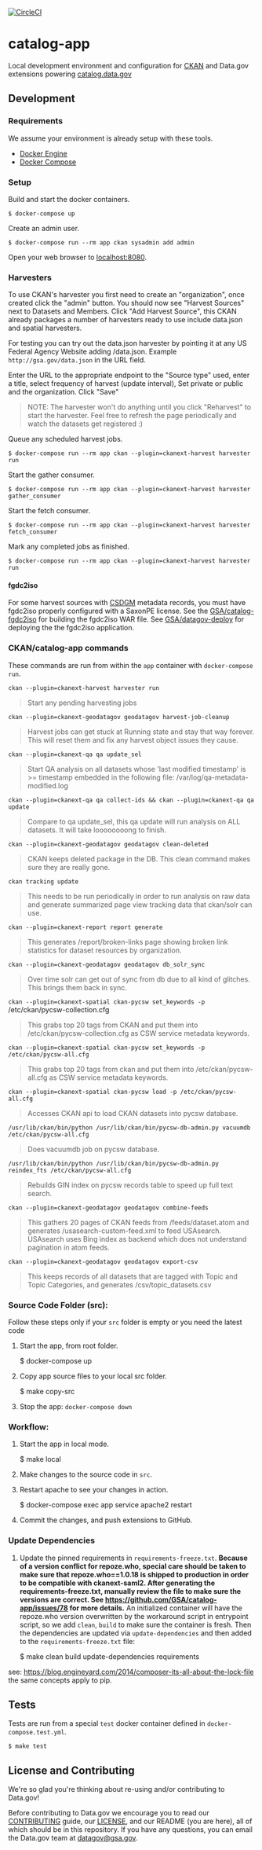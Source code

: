 [![CircleCI](https://circleci.com/gh/GSA/catalog-app.svg?style=svg)](https://circleci.com/gh/GSA/catalog-app)


# catalog-app

Local development environment and configuration for [CKAN](https://ckan.org/)
and Data.gov extensions powering [catalog.data.gov](https://catalog.data.gov/)


## Development

### Requirements

We assume your environment is already setup with these tools.

- [Docker Engine](https://docs.docker.com/)
- [Docker Compose](https://docs.docker.com/compose/overview/)


### Setup

Build and start the docker containers.

    $ docker-compose up

Create an admin user.

    $ docker-compose run --rm app ckan sysadmin add admin

Open your web browser to [localhost:8080](http://localhost:8080/).


### Harvesters

To use CKAN's harvester you first need to create an "organization", once created click the "admin" button. You should now see "Harvest Sources" next to Datasets and Members. Click "Add Harvest Source", this CKAN already packages a number of harvesters ready to use include data.json and spatial harvesters.

For testing you can try out the data.json harvester by pointing it at any US Federal Agency Website adding /data.json. Example `http://gsa.gov/data.json` in the URL field.

Enter the URL to the appropriate endpoint to the "Source type" used, enter a title, select frequency of harvest (update interval), Set private or public and the organization. Click "Save"

>NOTE: The harvester won't do anything until you click "Reharvest" to start the harvester. Feel free to refresh the page periodically and watch the datasets get registered :)

Queue any scheduled harvest jobs.

    $ docker-compose run --rm app ckan --plugin=ckanext-harvest harvester run

Start the gather consumer.

    $ docker-compose run --rm app ckan --plugin=ckanext-harvest harvester gather_consumer

Start the fetch consumer.

    $ docker-compose run --rm app ckan --plugin=ckanext-harvest harvester fetch_consumer

Mark any completed jobs as finished.

    $ docker-compose run --rm app ckan --plugin=ckanext-harvest harvester run


#### fgdc2iso

For some harvest sources with [CSDGM](https://www.fgdc.gov/metadata/csdgm-standard) metadata records, you must have fgdc2iso properly configured with
a SaxonPE license. See the [GSA/catalog-fgdc2iso](https://github.com/GSA/catalog-fgdc2iso) for building the fgdc2iso WAR file. 
See [GSA/datagov-deploy](https://github.com/GSA/datagov-deploy) for deploying the the fgdc2iso application.


### CKAN/catalog-app commands

These commands are run from within the `app` container with `docker-compose run`.

`ckan --plugin=ckanext-harvest harvester run`
>Start any pending harvesting jobs

`ckan --plugin=ckanext-geodatagov geodatagov harvest-job-cleanup`
>Harvest jobs can get stuck at Running state and stay that way forever. This will reset them and fix any harvest object issues they cause.

`ckan --plugin=ckanext-qa qa update_sel`
>Start QA analysis on all datasets whose 'last modified timestamp' is >= timestamp embedded in the following file: /var/log/qa-metadata-modified.log

`ckan --plugin=ckanext-qa qa collect-ids && ckan --plugin=ckanext-qa qa update`
>Compare to qa update_sel, this qa update will run analysis on ALL datasets. It will take loooooooong to finish.

`ckan --plugin=ckanext-geodatagov geodatagov clean-deleted`
>CKAN keeps deleted package in the DB. This clean command makes sure they are really gone.

`ckan tracking update`
>This needs to be run periodically in order to run analysis on raw data and generate summarized page view tracking data that ckan/solr can use.

`ckan --plugin=ckanext-report report generate`
>This generates /report/broken-links page showing broken link statistics for dataset resources by organization.

`ckan --plugin=ckanext-geodatagov geodatagov db_solr_sync`
>Over time solr can get out of sync from db due to all kind of glitches. This brings them back in sync.

`ckan --plugin=ckanext-spatial ckan-pycsw set_keywords -p` /etc/ckan/pycsw-collection.cfg
>This grabs top 20 tags from CKAN and put them into /etc/ckan/pycsw-collection.cfg as CSW service metadata keywords.

`ckan --plugin=ckanext-spatial ckan-pycsw set_keywords -p /etc/ckan/pycsw-all.cfg`
>This grabs top 20 tags from ckan and put them into /etc/ckan/pycsw-all.cfg as CSW service metadata keywords.

`ckan --plugin=ckanext-spatial ckan-pycsw load -p /etc/ckan/pycsw-all.cfg`
>Accesses CKAN api to load CKAN datasets into pycsw database.

`/usr/lib/ckan/bin/python /usr/lib/ckan/bin/pycsw-db-admin.py vacuumdb /etc/ckan/pycsw-all.cfg`
>Does vacuumdb job on pycsw database.

`/usr/lib/ckan/bin/python /usr/lib/ckan/bin/pycsw-db-admin.py reindex_fts /etc/ckan/pycsw-all.cfg`
>Rebuilds GIN index on pycsw records table to speed up full text search.

`ckan --plugin=ckanext-geodatagov geodatagov combine-feeds`
>This gathers 20 pages of CKAN feeds from /feeds/dataset.atom and generates /usasearch-custom-feed.xml to feed USAsearch. USAsearch uses Bing index as backend which does not understand pagination in atom feeds.

`ckan --plugin=ckanext-geodatagov geodatagov export-csv`
>This keeps records of all datasets that are tagged with Topic and Topic Categories, and generates /csv/topic_datasets.csv


### Source Code Folder (**src**):

Follow these steps only if your `src` folder is empty or you need the latest code

1. Start the app, from root folder.

    $ docker-compose up

1. Copy app source files to your local src folder.

    $ make copy-src

1. Stop the app: `docker-compose down`


### Workflow:

1. Start the app in local mode.

    $ make local

1. Make changes to the source code in `src`.
1. Restart apache to see your changes in action.

    $ docker-compose exec app service apache2 restart

1. Commit the changes, and push extensions to GitHub.

### Update Dependencies
1. Update the pinned requirements in `requirements-freeze.txt`. **Because of a version conflict for repoze.who, special care should be taken to make sure that repoze.who==1.0.18 is shipped to production in order to be compatible with ckanext-saml2. After generating the requirements-freeze.txt, manually review the file to make sure the versions are correct. See https://github.com/GSA/catalog-app/issues/78 for more details.** An initialized container will have the repoze.who version overwritten by the workaround script in entrypoint script, so we add `clean`, `build` to make sure the container is fresh. Then the dependencies are updated via `update-dependencies` and then added to the `requirements-freeze.txt` file:

    $ make clean build update-dependencies requirements

see: https://blog.engineyard.com/2014/composer-its-all-about-the-lock-file
the same concepts apply to pip.


## Tests

Tests are run from a special `test` docker container defined in
`docker-compose.test.yml`.

    $ make test


## License and Contributing
We're so glad you're thinking about re-using and/or contributing to Data.gov!

Before contributing to Data.gov we encourage you to read our [CONTRIBUTING](https://github.com/GSA/catalog-app/blob/master/CONTRIBUTING.md) guide, our [LICENSE](https://github.com/GSA/catalog-app/blob/master/LICENSE.md), and our README (you are here), all of which should be in this repository. If you have any questions, you can email the Data.gov team at [datagov@gsa.gov](mailto:datagoV@GSA.gov).
